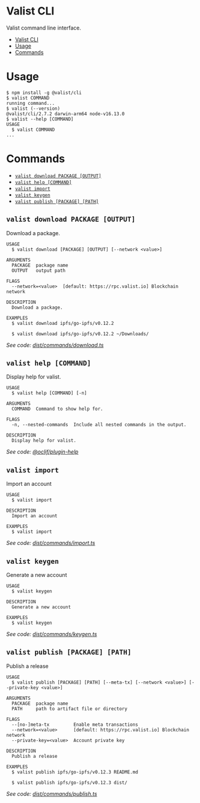 # Valist CLI

Valist command line interface.

<!-- toc -->
* [Valist CLI](#valist-cli)
* [Usage](#usage)
* [Commands](#commands)
<!-- tocstop -->
# Usage
<!-- usage -->
```sh-session
$ npm install -g @valist/cli
$ valist COMMAND
running command...
$ valist (--version)
@valist/cli/2.7.2 darwin-arm64 node-v16.13.0
$ valist --help [COMMAND]
USAGE
  $ valist COMMAND
...
```
<!-- usagestop -->
# Commands
<!-- commands -->
* [`valist download PACKAGE [OUTPUT]`](#valist-download-package-output)
* [`valist help [COMMAND]`](#valist-help-command)
* [`valist import`](#valist-import)
* [`valist keygen`](#valist-keygen)
* [`valist publish [PACKAGE] [PATH]`](#valist-publish-package-path)

## `valist download PACKAGE [OUTPUT]`

Download a package.

```
USAGE
  $ valist download [PACKAGE] [OUTPUT] [--network <value>]

ARGUMENTS
  PACKAGE  package name
  OUTPUT   output path

FLAGS
  --network=<value>  [default: https://rpc.valist.io] Blockchain network

DESCRIPTION
  Download a package.

EXAMPLES
  $ valist download ipfs/go-ipfs/v0.12.2

  $ valist download ipfs/go-ipfs/v0.12.2 ~/Downloads/
```

_See code: [dist/commands/download.ts](https://github.com/valist-io/valist-js/blob/v2.7.2/dist/commands/download.ts)_

## `valist help [COMMAND]`

Display help for valist.

```
USAGE
  $ valist help [COMMAND] [-n]

ARGUMENTS
  COMMAND  Command to show help for.

FLAGS
  -n, --nested-commands  Include all nested commands in the output.

DESCRIPTION
  Display help for valist.
```

_See code: [@oclif/plugin-help](https://github.com/oclif/plugin-help/blob/v5.1.12/src/commands/help.ts)_

## `valist import`

Import an account

```
USAGE
  $ valist import

DESCRIPTION
  Import an account

EXAMPLES
  $ valist import
```

_See code: [dist/commands/import.ts](https://github.com/valist-io/valist-js/blob/v2.7.2/dist/commands/import.ts)_

## `valist keygen`

Generate a new account

```
USAGE
  $ valist keygen

DESCRIPTION
  Generate a new account

EXAMPLES
  $ valist keygen
```

_See code: [dist/commands/keygen.ts](https://github.com/valist-io/valist-js/blob/v2.7.2/dist/commands/keygen.ts)_

## `valist publish [PACKAGE] [PATH]`

Publish a release

```
USAGE
  $ valist publish [PACKAGE] [PATH] [--meta-tx] [--network <value>] [--private-key <value>]

ARGUMENTS
  PACKAGE  package name
  PATH     path to artifact file or directory

FLAGS
  --[no-]meta-tx         Enable meta transactions
  --network=<value>      [default: https://rpc.valist.io] Blockchain network
  --private-key=<value>  Account private key

DESCRIPTION
  Publish a release

EXAMPLES
  $ valist publish ipfs/go-ipfs/v0.12.3 README.md

  $ valist publish ipfs/go-ipfs/v0.12.3 dist/
```

_See code: [dist/commands/publish.ts](https://github.com/valist-io/valist-js/blob/v2.7.2/dist/commands/publish.ts)_
<!-- commandsstop -->
